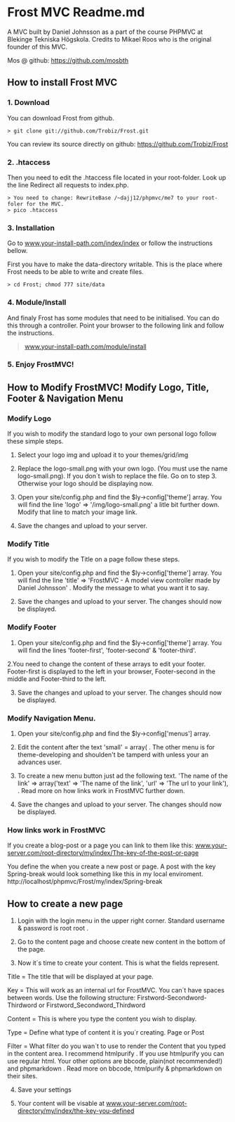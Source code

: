 Frost MVC Readme.md 
====================
A MVC built by Daniel Johnsson as a part of the course PHPMVC at Blekinge Tekniska Högskola.
Credits to Mikael Roos who is the original founder of this MVC.

Mos @ github: https://github.com/mosbth


How to install Frost MVC
---------------------
### 1. Download

You can download Frost from github.

    > git clone git://github.com/Trobiz/Frost.git 

You can review its source directly on github: https://github.com/Trobiz/Frost

### 2. .htaccess

Then you need to edit the .htaccess file located in your root-folder. Look up the line Redirect all requests to index.php.

    > You need to change: RewriteBase /~dajj12/phpmvc/me7 to your root-foler for the MVC. 
    > pico .htaccess 

### 3. Installation

Go to www.your-install-path.com/index/index or follow the instructions bellow.  

First you have to make the data-directory writable. This is the place where Frost needs to be able to write and create files.

    > cd Frost; chmod 777 site/data 


### 4. Module/Install

And finaly Frost has some modules that need to be initialised. You can do this through a controller. Point your browser to the following link and follow the instructions.

   > www.your-install-path.com/module/install 

### 5. Enjoy FrostMVC!



How to Modify FrostMVC!
Modify Logo, Title, Footer & Navigation Menu
---------------------

### Modify Logo

If you wish to modify the standard logo to your own personal logo follow these simple steps.

1. Select your logo img and upload it to your themes/grid/img

2. Replace the logo-small.png with your own logo. (You must use the name logo-small.png). If
you don´t wish to replace the file. Go on to step 3. Otherwise your logo should be displaying now.

3. Open your site/config.php and find the $ly->config['theme'] array. You will find the line 
'logo' => '/img/logo-small.png' a litle bit further down. Modify that line to match your image link.

4. Save the changes and upload to your server. 



### Modify Title

If you wish to modify the Title on a page follow these steps.

1. Open your site/config.php and find the $ly->config['theme'] array. You will find the line 
'title' => 'FrostMVC - A model view controller made by Daniel Johnsson' . Modify the message
to what you want it to say. 

2. Save the changes and upload to your server. The changes should now be displayed. 



### Modify Footer

1. Open your site/config.php and find the $ly->config['theme'] array. You will find the lines
'footer-first', 'footer-second' & 'footer-third'. 

2.You need to change the content of these arrays to edit your footer. Footer-first is displayed
to the left in your browser, Footer-second in the middle and Footer-third to the left.

3. Save the changes and upload to your server. The changes should now be displayed. 



### Modify Navigation Menu.

1. Open your site/config.php and find the $ly->config['menus'] array. 

2. Edit the content after the text 'small' = array( . The other menu is for theme-developing and shoulden't be tamperd with unless your an advances user. 

3. 	To create a new menu button just ad the following text. 'The name of the link' => array('text' => 'The name of the link', 'url' => 'The url to your link'), . Read more on how links work in FrostMVC further down.

4. Save the changes and upload to your server. The changes should now be displayed. 

### How links work in FrostMVC

If you create a blog-post or a page you can link to them like this: www.your-server.com/root-directory/my/index/The-key-of-the-post-or-page

You define the when you create a new post or page. A post with the key Spring-break would look something 
like this in my local enviroment. http://localhost/phpmvc/Frost/my/index/Spring-break


How to create a new page
---------------------

1. Login with the login menu in the upper right corner. Standard username & password is root root .

2. Go to the content page and choose create new content in the bottom of the page.

3. Now it´s time to create your content. This is what the fields represent.

Title = The title that will be displayed at your page.

Key = This will work as an internal url for FrostMVC. You can´t have spaces between words. Use 
the following structure: Firstword-Secondword-Thirdword or Firstword_Secondword_Thirdword 

Content = This is where you type the content you wish to display. 

Type = Define what type of content it is you´r creating. Page or Post

Filter = What filter do you wan´t to use to render the Content that you typed in the content area. I 
recommend htmlpurify . If you use htmlpurify you can use regular html. Your other options are bbcode,
plain(not recommended!) and phpmarkdown . Read more on bbcode, htmlpurify & phpmarkdown on their sites.

4. Save your settings

5. Your content will be visable at www.your-server.com/root-directory/my/index/the-key-you-defined